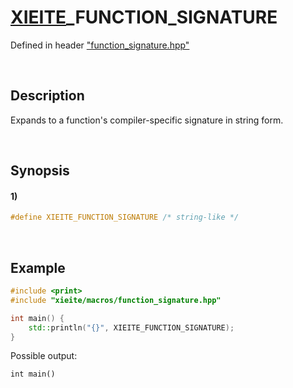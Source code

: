 # [XIEITE](../../macros.md)\_FUNCTION\_SIGNATURE
Defined in header ["function_signature.hpp"](../../../src/macros/function_signature.hpp)

&nbsp;

## Description
Expands to a function's compiler-specific signature in string form.

&nbsp;

## Synopsis
#### 1)
```cpp
#define XIEITE_FUNCTION_SIGNATURE /* string-like */
```

&nbsp;

## Example
```cpp
#include <print>
#include "xieite/macros/function_signature.hpp"

int main() {
    std::println("{}", XIEITE_FUNCTION_SIGNATURE);
}
```
Possible output:
```
int main()
```

